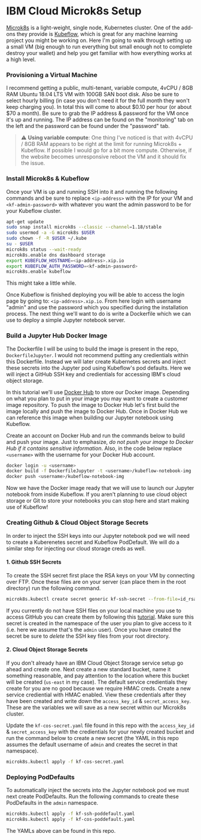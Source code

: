 # IBM Cloud Microk8s Setup

[Microk8s](https://microk8s.io/) is a light-weight, single node, Kubernetes cluster. One of the add-ons they provide is [Kubeflow](https://www.kubeflow.org/), which is great for any machine learning project you might be working on. Here I'm going to walk through setting up a small VM (big enough to run everything but small enough not to complete destroy your wallet) and help you get familiar with how everything works at a high level.

### Provisioning a Virtual Machine

I recommend getting a public, multi-tenant, variable compute, 4vCPU / 8GB RAM Ubuntu 18.04 LTS VM with 100GB SAN boot disk. Also be sure to select hourly billing (in case you don't need it for the full month they won't keep charging you). In total this will come to about $0.10 per hour (or about $70 a month). Be sure to grab the IP address & password for the VM once it's up and running. The IP address can be found on the "monitoring" tab on the left and the password can be found under the "password" tab.

> :warning: **Using variable compute**: One thing I've noticed is that with 4vCPU / 8GB RAM appears to be right at the limit for running Microk8s + Kubeflow. If possible I would go for a bit more compute. Otherwise, if the website becomes unresponsive reboot the VM and it should fix the issue.

### Install Microk8s & Kubeflow

Once your VM is up and running SSH into it and running the following commands and be sure to replace `<ip-address>` with the IP for your VM and `<kf-admin-password>` with whatever you want the admin password to be for your Kubeflow cluster.

```sh
apt-get update
sudo snap install microk8s --classic --channel=1.18/stable
sudo usermod -a -G microk8s $USER
sudo chown -f -R $USER ~/.kube
su - $USER
microk8s status --wait-ready
microk8s.enable dns dashboard storage
export KUBEFLOW_HOSTNAME=<ip-address>.xip.io
export KUBEFLOW_AUTH_PASSWORD=<kf-admin-password>
microk8s.enable kubeflow
```

This might take a little while.

Once Kubeflow is finished deploying you will be able to access the login page by going to: `<ip-address>.xip.io`. From here login with username "admin" and use the password which you specified during the installation process. The next thing we'll want to do is write a Dockerfile which we can use to deploy a simple Jupyter notebook server.

### Build a Jupyter Hub Docker Image

The Dockerfile I will be using to build the image is present in the repo, `DockerfileJupyter`. I would not recommend putting any credientials within this Dockerfile. Instead we will later create Kubernetes secrets and inject these secrets into the Jupyter pod using Kubeflow's pod defaults. Here we will inject a GitHub SSH key and credientials for accessing IBM's cloud object storage.

In this tutorial we'll use [Docker Hub](https://hub.docker.com/) to store our Docker image. Depending on what you plan to put in your image you may want to create a customer image repository. To push the image to Docker Hub let's first build the image locally and push the image to Docker Hub. Once in Docker Hub we can reference this image when building our Jupyter notebook using Kubeflow.

Create an account on Docker Hub and run the commands below to build and push your image. Just to emphasize, _do not push your image to Docker Hub if it contains sensitive information_. Also, in the code below replace `<username>` with the username for your Docker Hub account.

```sh
docker login -u <username>
docker build -f DockerfileJupyter -t <username>/kubeflow-notebook-img
docker push <username>/kubeflow-notebook-img
```

Now we have the Docker image ready that we will use to launch our Jupyter notebook from inside Kubeflow. If you aren't planning to use cloud object storage or Git to store your notebooks you can stop here and start making use of Kubeflow!

### Creating Github & Cloud Object Storage Secrets

In order to inject the SSH keys into our Jupyter notebook pod we will need to create a Kuberenetes secret and Kubeflow PodDefault. We will do a similar step for injecting our cloud storage creds as well.

#### 1. Github SSH Secrets

To create the SSH secret first place the RSA keys on your VM by connecting over FTP. Once these files are on your server (can place them in the root directory) run the following command.

```sh
microk8s.kubectl create secret generic kf-ssh-secret --from-file=id_rsa=/root/id_rsa --from-file=id_rsa.pub=/root/id_rsa.pub --from-file=known_hosts=/root/known_hosts -n admin
```

If you currently do not have SSH files on your local machine you use to access GitHub you can create them by following this [tutorial](https://help.github.com/en/github/authenticating-to-github/connecting-to-github-with-ssh). Make sure this secret is created in the namespace of the user you plan to give access to it (i.e. here we assume that's the `admin` user). Once you have created the secret be sure to _delete_ the SSH key files from your root directory.

#### 2. Cloud Object Storage Secrets

If you don't already have an IBM Cloud Object Storage service setup go ahead and create one. Next create a new standard bucket, name it something reasonable, and pay attention to the location where this bucket will be created (`us-east` in my case). The default service credientials they create for you are no good because we require HMAC creds. Create a new service crediential with HMAC enabled. View these credentials after they have been created and write down the `access_key_id` & `secret_access_key`. These are the variables we will save as a new secret within our Microk8s cluster.

Update the `kf-cos-secret.yaml` file found in this repo with the `access_key_id` & `secret_access_key` with the credientials for your newly created bucket and run the command below to create a new secret (the YAML in this repo assumes the default username of `admin` and creates the secret in that namespace).

```sh
microk8s.kubectl apply -f kf-cos-secret.yaml
```

### Deploying PodDefaults

To automatically inject the secrets into the Jupyter notebook pod we must next create PodDefaults. Run the following commands to create these PodDefaults in the `admin` namespace.

```sh
microk8s.kubectl apply -f kf-ssh-poddefault.yaml
microk8s.kubectl apply -f kf-cos-poddefault.yaml
```

The YAMLs above can be found in this repo.
